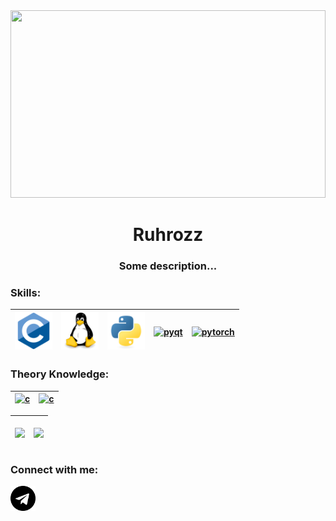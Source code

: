 <img src="https://c.tenor.com/e8O3ysG8kHMAAAAC/dance-dancing.gif"  height="300" width="100%"  />
<!--- Head --->

<h1 align="center">Ruhrozz</h1> 
<h3 align="center">Some description...</h3>


<!--- Skills icons --->

<h3 align="left">Skills:</h3>

| <a href="https://www.cprogramming.com/" target="_blank" rel="noreferrer"> <img src="https://raw.githubusercontent.com/devicons/devicon/master/icons/c/c-original.svg" alt="c" width="60" height="60"/> </a> | <a href="https://www.linux.org/" target="_blank" rel="noreferrer"> <img src="https://raw.githubusercontent.com/devicons/devicon/master/icons/linux/linux-original.svg" alt="linux" width="60" height="60"/> </a>  | <a href="https://www.python.org" target="_blank" rel="noreferrer"> <img src="https://raw.githubusercontent.com/devicons/devicon/master/icons/python/python-original.svg" alt="python" width="60" height="60"/> </a>  | <a href="https://www.qt.io/?hsLang=en" target="_blank" rel="noreferrer"> <img src="https://miro.medium.com/max/1200/1*R9sVYevA0jTNySc5rDAHhQ.png" alt="pyqt" width="60" height="60"/> </a>  | <a href="https://pytorch.org/" target="_blank" rel="noreferrer"> <img src="https://www.vectorlogo.zone/logos/pytorch/pytorch-icon.svg" alt="pytorch" width="60" height="60"/> </a>  |
|---|---|---|---|---|


<h3 align="left">Theory Knowledge:</h3>

| <a href="https://www.scrum.org/" target="_blank" rel="noreferrer"> <img src="https://www.kindpng.com/picc/m/53-539760_scrum-logo-hd-png-download.png" alt="c" width="60" height="60"/> </a> | <a href="https://kanban.university/" target="_blank" rel="noreferrer"> <img src="https://cdn3.iconfinder.com/data/icons/kanban-board/128/Kanban_Board-512.png" alt="c" width="60" height="60"/> </a> |
|---|---|


<!--- Statistics --->

| <p><img align="center" src="https://github-readme-streak-stats.herokuapp.com/?user=Ruhrozz&"/></p> | <p><img align="center" src="https://github-readme-stats.vercel.app/api/top-langs?username=Ruhrozz&show_icons=true&locale=en&layout=compact"/></p> |
|---|---|


<!--- Social --->

<h3 align="left">Connect with me:</h3>

<a href="https://t.me/Ruhrozz" target="blank"><img align="center" src="./telegram.png" height="40" width="40" /></a> 

